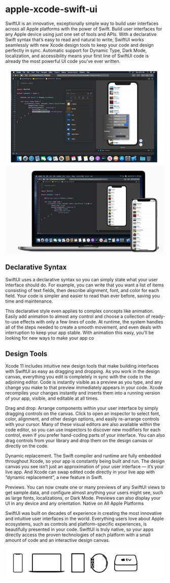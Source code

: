 # apple-xcode-swift-ui
SwiftUI is an innovative, exceptionally simple way to build user interfaces across all Apple platforms with the power of Swift. Build user interfaces for any Apple device using just one set of tools and APIs. With a declarative Swift syntax that’s easy to read and natural to write, SwiftUI works seamlessly with new Xcode design tools to keep your code and design perfectly in sync. Automatic support for Dynamic Type, Dark Mode, localization, and accessibility means your first line of SwiftUI code is already the most powerful UI code you’ve ever written.


![Native on All Apple Platforms](.//pictures/Design-Tools.png)
![Native on All Apple Platforms](.//pictures/swift_ui.png)

## Declarative Syntax

SwiftUI uses a declarative syntax so you can simply state what your user interface should do. For example, you can write that you want a list of items consisting of text fields, then describe alignment, font, and color for each field. Your code is simpler and easier to read than ever before, saving you time and maintenance.

This declarative style even applies to complex concepts like animation. Easily add animation to almost any control and choose a collection of ready-to-use effects with only a few lines of code. At runtime, the system handles all of the steps needed to create a smooth movement, and even deals with interruption to keep your app stable. With animation this easy, you’ll be looking for new ways to make your app co


## Design Tools

Xcode 11 includes intuitive new design tools that make building interfaces with SwiftUI as easy as dragging and dropping. As you work in the design canvas, everything you edit is completely in sync with the code in the adjoining editor. Code is instantly visible as a preview as you type, and any change you make to that preview immediately appears in your code. Xcode recompiles your changes instantly and inserts them into a running version of your app, visible, and editable at all times.

Drag and drop. Arrange components within your user interface by simply dragging controls on the canvas. Click to open an inspector to select font, color, alignment, and other design options, and easily re-arrange controls with your cursor. Many of these visual editors are also available within the code editor, so you can use inspectors to discover new modifiers for each control, even if you prefer hand-coding parts of your interface. You can also drag controls from your library and drop them on the design canvas or directly on the code.

Dynamic replacement. The Swift compiler and runtime are fully embedded throughout Xcode, so your app is constantly being built and run. The design canvas you see isn’t just an approximation of your user interface — it’s your live app. And Xcode can swap edited code directly in your live app with “dynamic replacement”, a new feature in Swift.

Previews. You can now create one or many previews of any SwiftUI views to get sample data, and configure almost anything your users might see, such as large fonts, localizations, or Dark Mode. Previews can also display your UI in any device and any orientation.
Native on All Apple Platforms

SwiftUI was built on decades of experience in creating the most innovative and intuitive user interfaces in the world. Everything users love about Apple ecosystems, such as controls and platform-specific experiences, is beautifully presented in your code. SwiftUI is truly native, so your apps directly access the proven technologies of each platform with a small amount of code and an interactive design canvas.


![Native on All Apple Platforms](.//pictures/Native-on-All-Apple-Platforms.png)
